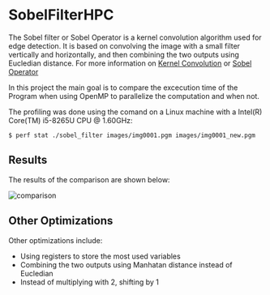 # SobelFilterHPC

The Sobel filter or Sobel Operator is a kernel convolution algorithm used for edge detection. It is based on convolving the image with a small filter vertically and horizontally, and then combining the two outputs using Eucledian distance.
For more information on [Kernel Convolution](https://en.wikipedia.org/wiki/Kernel_(image_processing)) or [Sobel Operator](https://en.wikipedia.org/wiki/Sobel_operator)

In this project the main goal is to compare the excecution time of the Program when using OpenMP to parallelize the computation and when not.

The profiling was done using the comand on a Linux machine with a Intel(R) Core(TM) i5-8265U CPU @ 1.60GHz:
```
$ perf stat ./sobel_filter images/img0001.pgm images/img0001_new.pgm
```

## Results
The results of the comparison are shown below:

![comparison](https://user-images.githubusercontent.com/57157508/111668425-67fd9300-881e-11eb-9724-5da3c5ffbfc6.png)

## Other Optimizations
Other optimizations include:
 * Using registers to store the most used variables
 * Combining the two outputs using Manhatan distance instead of Eucledian
 * Instead of multiplying with 2, shifting by 1
